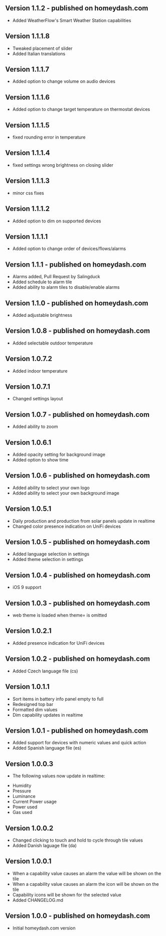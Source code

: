 ## Version 1.1.2 - published on homeydash.com
* Added WeatherFlow's Smart Weather Station capabilities

## Version 1.1.1.8
* Tweaked placement of slider
* Added Italian translations

## Version 1.1.1.7
* Added option to change volume on audio devices

## Version 1.1.1.6
* Added option to change target temperature on thermostat devices

## Version 1.1.1.5
* fixed rounding error in temperature

## Version 1.1.1.4
* fixed settings wrong brightness on closing slider

## Version 1.1.1.3
* minor css fixes

## Version 1.1.1.2
* Added option to dim on supported devices

## Version 1.1.1.1
* Added option to change order of devices/flows/alarms

## Version 1.1.1 - published on homeydash.com
* Alarms added, Pull Request by Salingduck
* Added schedule to alarm tile
* Added ability to alarm tiles to disable/enable alarms

## Version 1.1.0 - published on homeydash.com
* Added adjustable brightness

## Version 1.0.8 - published on homeydash.com
* Added selectable outdoor temperature

## Version 1.0.7.2
* Added indoor temperature

## Version 1.0.7.1
* Changed settings layout

## Version 1.0.7 - published on homeydash.com
* Added ability to zoom

## Version 1.0.6.1
* Added opacity setting for background image
* Added option to show time

## Version 1.0.6 - published on homeydash.com
* Added ability to select your own logo
* Added ability to select your own background image

## Version 1.0.5.1
* Daily production and production from solar panels update in realtime
* Changed color presence indication on UniFi devices

## Version 1.0.5 - published on homeydash.com
* Added language selection in settings
* Added theme selection in settings

## Version 1.0.4 - published on homeydash.com
* iOS 9 support

## Version 1.0.3 - published on homeydash.com
* web theme is loaded when theme= is omitted

## Version 1.0.2.1
* Added presence indication for UniFi devices

## Version 1.0.2 - published on homeydash.com
* Added Czech language file (cs)

## Version 1.0.1.1
* Sort items in battery info panel empty to full
* Redesigned top bar
* Formatted dim values
* Dim capability updates in realtime

## Version 1.0.1 - published on homeydash.com
* Added support for devices with numeric values and quick action
* Added Spanish language file (es)

## Version 1.0.0.3
* The following values now update in realtime:
 - Humidity
 - Pressure
 - Luminance
 - Current Power usage
 - Power used
 - Gas used

## Version 1.0.0.2
* Changed clicking to touch and hold to cycle through tile values
* Added Danish laguage file (da)

## Version 1.0.0.1
* When a capability value causes an alarm the value will be shown on the tile
* When a capability value causes an alarm the icon will be shown on the tile
* Capability icons will be shown for the selected value
* Added CHANGELOG.md

## Version 1.0.0 - published on homeydash.com
* Initial homeydash.com version